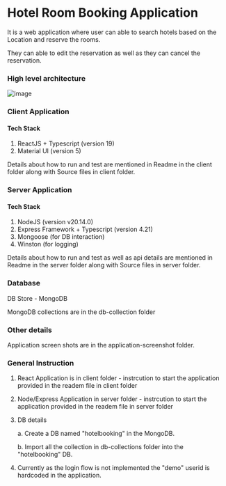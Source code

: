 # Hotel Room Booking Application

It is a web application where user can able to search hotels based on the Location and reserve the rooms.

They can able to edit the reservation as well as they can cancel the reservation.

### High level architecture
 ![image](https://github.com/user-attachments/assets/ac19315d-6033-459e-9997-ed4d92cab661)


### Client Application
#### Tech Stack
  1. ReactJS + Typescript (version 19)
  2. Material UI (version 5)

 Details about how to run and test are mentioned in Readme in the client folder along with Source files in client folder.

### Server Application
#### Tech Stack
  1. NodeJS (version v20.14.0)
  2. Express Framework + Typescript (version 4.21)
  3. Mongoose (for DB interaction)
  4. Winston (for logging)
 
 Details about how to run and test as well as api details are mentioned in Readme in the server folder along with Source files in server folder.

### Database
DB Store - MongoDB 

MongoDB collections are in the db-collection folder

### Other details
Application screen shots are in the application-screenshot folder.

### General Instruction
1. React Application is in client folder - instrcution to start the application provided in the readem file in client folder
2. Node/Express Application in server folder - instrcution to start the application provided in the readem file in server folder
3. DB details
   
    a. Create a DB named "hotelbooking" in the MongoDB.
   
    b. Import all the collection in db-collections folder into the "hotelbooking" DB.
   
5. Currently as the login flow is not implemented the "demo" userid is hardcoded in the application.   








 
 
 
     
